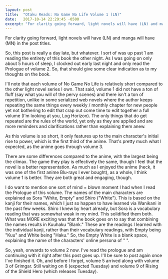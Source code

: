 ```yaml
---
layout: post
title:  "Otaku Reads: No Game No Life Volume 1 (LN)"
date:   2017-10-14 22:29:45 -0500
excerpt: "For clarity going forward, light novels will have (LN) and manga will have (MN) in the post titles. So, this post is really a day late, but whatever. I sort of was up past 1 am reading the entirety of this book the other night. As I was going on only about 5 hours of sleep, I clocked out early last night and only read the Prologue of volume 2. So, that should give some clear indication as to my thoughts on the book."
---
```

<p>For clarity going forward, light novels will have (LN) and manga will have (MN) in the post titles.</p>
<p>So, this post is really a day late, but whatever. I sort of was up past 1 am reading the entirety of this book the other night. As I was going on only about 5 hours of sleep, I clocked out early last night and only read the Prologue of volume 2. So, that should give some clear indication as to my thoughts on the book.</p>
<p>I'll note that each volume of No Game No Life is relatively short compared to the other light novel series I own. That said, volume 1 did not have a ton of fluff (say what you will of the pervy scenes) and there isn't a ton of repetition, unlike in some serialized web novels where the author keeps repeating the same things every weekly / monthly chapter for new people yet not bothering to edit that crap out come time to edit together a full volume (I'm looking at you, Log Horizon). The only things that do get repeated are the rules of the world, yet only as they are applied and are more reminders and clarifications rather than explaining them anew.</p>
<p>As this volume is so short, it only features up to the main character's initial rise to power, which is the first third of the anime. That's pretty much what I expected, as the anime goes through volume 3.</p>
<p>There are some differences compared to the anime, with the largest being the climax. The game they play is effectively the same, though I feel that the novel is a better representation. As much as I enjoyed the anime (heck, it was one of the first anime Blu-rays I ever bought), as a whole, I think volume 1 is better. They are both great and engaging, though.</p>
<p>I do want to mention one sort of mind = blown moment I had when I read the Prologue of this volume. The names of the main characters are explained as Sora "White, Empty" and Shiro ("White"). This is based on the kanji for their names, which I just so happen to have learned via Wanikani in the past few weeks. Shiro I knew by heart already, but Sora is a vocabulary reading that was somewhat weak in my mind. This solidified them both. What was MORE exciting was that the book goes on to say that combining the names results in Kuuhaku "Blank." These are the readings I learned with the individual kanji, rather than their vocabulary readings, with Empty being "Kuu" and White being "Haku." So, the Empty White is a blank space, explaining the name of the characters' online persona of " ".</p>
<p>So, yeah, onwards to volume 2 now. I've read the prologue and am continuing with it right after this post goes up. I'll be sure to post again once I've finished it. Oh, and before I forget, volume 5 arrived along with volume 3 of Grimgar. Still waiting on 6 (expected Tuesday) and volume 9 of Rising of the Shield Hero (which releases Tuesday).</p>
